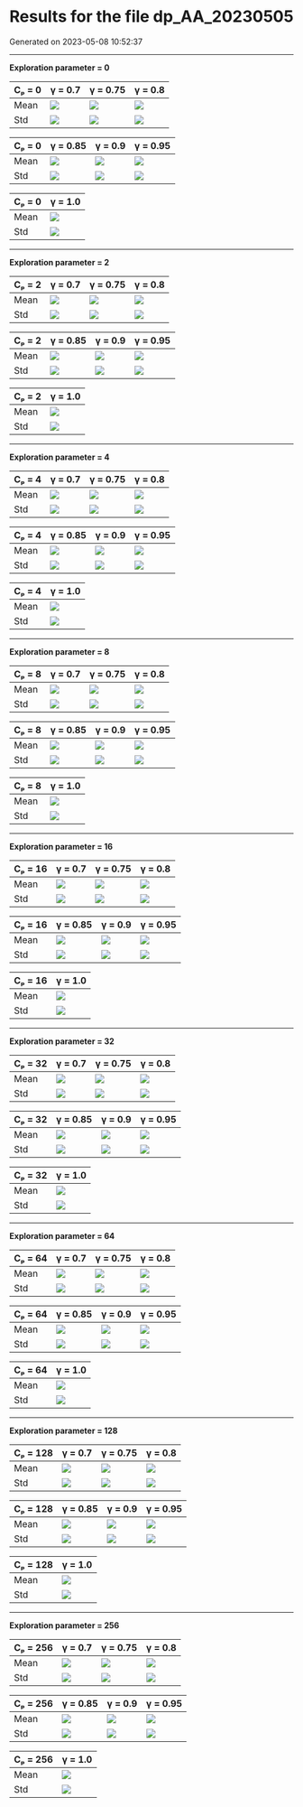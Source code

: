 # Results for the file dp_AA_20230505 

Generated on 2023-05-08 10:52:37

---

**Exploration parameter = 0**

| Cₚ = 0 | γ = 0.7 | γ = 0.75 | γ = 0.8 | 
| --- | --- | --- | --- | 
| Mean | ![](fig/dp_G/mean_g_0.7_cp_0.png) | ![](fig/dp_G/mean_g_0.75_cp_0.png) | ![](fig/dp_G/mean_g_0.8_cp_0.png) | 
| Std | ![](fig/dp_G/std_g_0.7_cp_0.png) | ![](fig/dp_G/std_g_0.75_cp_0.png) | ![](fig/dp_G/std_g_0.8_cp_0.png) | 

| Cₚ = 0 | γ = 0.85 | γ = 0.9 | γ = 0.95 | 
| --- | --- | --- | --- | 
| Mean | ![](fig/dp_G/mean_g_0.85_cp_0.png) | ![](fig/dp_G/mean_g_0.9_cp_0.png) | ![](fig/dp_G/mean_g_0.95_cp_0.png) | 
| Std | ![](fig/dp_G/std_g_0.85_cp_0.png) | ![](fig/dp_G/std_g_0.9_cp_0.png) | ![](fig/dp_G/std_g_0.95_cp_0.png) | 

| Cₚ = 0 | γ = 1.0 | 
| --- | --- | 
| Mean | ![](fig/dp_G/mean_g_1.0_cp_0.png) | 
| Std | ![](fig/dp_G/std_g_1.0_cp_0.png) | 

---

**Exploration parameter = 2**

| Cₚ = 2 | γ = 0.7 | γ = 0.75 | γ = 0.8 | 
| --- | --- | --- | --- | 
| Mean | ![](fig/dp_G/mean_g_0.7_cp_2.png) | ![](fig/dp_G/mean_g_0.75_cp_2.png) | ![](fig/dp_G/mean_g_0.8_cp_2.png) | 
| Std | ![](fig/dp_G/std_g_0.7_cp_2.png) | ![](fig/dp_G/std_g_0.75_cp_2.png) | ![](fig/dp_G/std_g_0.8_cp_2.png) | 

| Cₚ = 2 | γ = 0.85 | γ = 0.9 | γ = 0.95 | 
| --- | --- | --- | --- | 
| Mean | ![](fig/dp_G/mean_g_0.85_cp_2.png) | ![](fig/dp_G/mean_g_0.9_cp_2.png) | ![](fig/dp_G/mean_g_0.95_cp_2.png) | 
| Std | ![](fig/dp_G/std_g_0.85_cp_2.png) | ![](fig/dp_G/std_g_0.9_cp_2.png) | ![](fig/dp_G/std_g_0.95_cp_2.png) | 

| Cₚ = 2 | γ = 1.0 | 
| --- | --- | 
| Mean | ![](fig/dp_G/mean_g_1.0_cp_2.png) | 
| Std | ![](fig/dp_G/std_g_1.0_cp_2.png) | 

---

**Exploration parameter = 4**

| Cₚ = 4 | γ = 0.7 | γ = 0.75 | γ = 0.8 | 
| --- | --- | --- | --- | 
| Mean | ![](fig/dp_G/mean_g_0.7_cp_4.png) | ![](fig/dp_G/mean_g_0.75_cp_4.png) | ![](fig/dp_G/mean_g_0.8_cp_4.png) | 
| Std | ![](fig/dp_G/std_g_0.7_cp_4.png) | ![](fig/dp_G/std_g_0.75_cp_4.png) | ![](fig/dp_G/std_g_0.8_cp_4.png) | 

| Cₚ = 4 | γ = 0.85 | γ = 0.9 | γ = 0.95 | 
| --- | --- | --- | --- | 
| Mean | ![](fig/dp_G/mean_g_0.85_cp_4.png) | ![](fig/dp_G/mean_g_0.9_cp_4.png) | ![](fig/dp_G/mean_g_0.95_cp_4.png) | 
| Std | ![](fig/dp_G/std_g_0.85_cp_4.png) | ![](fig/dp_G/std_g_0.9_cp_4.png) | ![](fig/dp_G/std_g_0.95_cp_4.png) | 

| Cₚ = 4 | γ = 1.0 | 
| --- | --- | 
| Mean | ![](fig/dp_G/mean_g_1.0_cp_4.png) | 
| Std | ![](fig/dp_G/std_g_1.0_cp_4.png) | 

---

**Exploration parameter = 8**

| Cₚ = 8 | γ = 0.7 | γ = 0.75 | γ = 0.8 | 
| --- | --- | --- | --- | 
| Mean | ![](fig/dp_G/mean_g_0.7_cp_8.png) | ![](fig/dp_G/mean_g_0.75_cp_8.png) | ![](fig/dp_G/mean_g_0.8_cp_8.png) | 
| Std | ![](fig/dp_G/std_g_0.7_cp_8.png) | ![](fig/dp_G/std_g_0.75_cp_8.png) | ![](fig/dp_G/std_g_0.8_cp_8.png) | 

| Cₚ = 8 | γ = 0.85 | γ = 0.9 | γ = 0.95 | 
| --- | --- | --- | --- | 
| Mean | ![](fig/dp_G/mean_g_0.85_cp_8.png) | ![](fig/dp_G/mean_g_0.9_cp_8.png) | ![](fig/dp_G/mean_g_0.95_cp_8.png) | 
| Std | ![](fig/dp_G/std_g_0.85_cp_8.png) | ![](fig/dp_G/std_g_0.9_cp_8.png) | ![](fig/dp_G/std_g_0.95_cp_8.png) | 

| Cₚ = 8 | γ = 1.0 | 
| --- | --- | 
| Mean | ![](fig/dp_G/mean_g_1.0_cp_8.png) | 
| Std | ![](fig/dp_G/std_g_1.0_cp_8.png) | 

---

**Exploration parameter = 16**

| Cₚ = 16 | γ = 0.7 | γ = 0.75 | γ = 0.8 | 
| --- | --- | --- | --- | 
| Mean | ![](fig/dp_G/mean_g_0.7_cp_16.png) | ![](fig/dp_G/mean_g_0.75_cp_16.png) | ![](fig/dp_G/mean_g_0.8_cp_16.png) | 
| Std | ![](fig/dp_G/std_g_0.7_cp_16.png) | ![](fig/dp_G/std_g_0.75_cp_16.png) | ![](fig/dp_G/std_g_0.8_cp_16.png) | 

| Cₚ = 16 | γ = 0.85 | γ = 0.9 | γ = 0.95 | 
| --- | --- | --- | --- | 
| Mean | ![](fig/dp_G/mean_g_0.85_cp_16.png) | ![](fig/dp_G/mean_g_0.9_cp_16.png) | ![](fig/dp_G/mean_g_0.95_cp_16.png) | 
| Std | ![](fig/dp_G/std_g_0.85_cp_16.png) | ![](fig/dp_G/std_g_0.9_cp_16.png) | ![](fig/dp_G/std_g_0.95_cp_16.png) | 

| Cₚ = 16 | γ = 1.0 | 
| --- | --- | 
| Mean | ![](fig/dp_G/mean_g_1.0_cp_16.png) | 
| Std | ![](fig/dp_G/std_g_1.0_cp_16.png) | 

---

**Exploration parameter = 32**

| Cₚ = 32 | γ = 0.7 | γ = 0.75 | γ = 0.8 | 
| --- | --- | --- | --- | 
| Mean | ![](fig/dp_G/mean_g_0.7_cp_32.png) | ![](fig/dp_G/mean_g_0.75_cp_32.png) | ![](fig/dp_G/mean_g_0.8_cp_32.png) | 
| Std | ![](fig/dp_G/std_g_0.7_cp_32.png) | ![](fig/dp_G/std_g_0.75_cp_32.png) | ![](fig/dp_G/std_g_0.8_cp_32.png) | 

| Cₚ = 32 | γ = 0.85 | γ = 0.9 | γ = 0.95 | 
| --- | --- | --- | --- | 
| Mean | ![](fig/dp_G/mean_g_0.85_cp_32.png) | ![](fig/dp_G/mean_g_0.9_cp_32.png) | ![](fig/dp_G/mean_g_0.95_cp_32.png) | 
| Std | ![](fig/dp_G/std_g_0.85_cp_32.png) | ![](fig/dp_G/std_g_0.9_cp_32.png) | ![](fig/dp_G/std_g_0.95_cp_32.png) | 

| Cₚ = 32 | γ = 1.0 | 
| --- | --- | 
| Mean | ![](fig/dp_G/mean_g_1.0_cp_32.png) | 
| Std | ![](fig/dp_G/std_g_1.0_cp_32.png) | 

---

**Exploration parameter = 64**

| Cₚ = 64 | γ = 0.7 | γ = 0.75 | γ = 0.8 | 
| --- | --- | --- | --- | 
| Mean | ![](fig/dp_G/mean_g_0.7_cp_64.png) | ![](fig/dp_G/mean_g_0.75_cp_64.png) | ![](fig/dp_G/mean_g_0.8_cp_64.png) | 
| Std | ![](fig/dp_G/std_g_0.7_cp_64.png) | ![](fig/dp_G/std_g_0.75_cp_64.png) | ![](fig/dp_G/std_g_0.8_cp_64.png) | 

| Cₚ = 64 | γ = 0.85 | γ = 0.9 | γ = 0.95 | 
| --- | --- | --- | --- | 
| Mean | ![](fig/dp_G/mean_g_0.85_cp_64.png) | ![](fig/dp_G/mean_g_0.9_cp_64.png) | ![](fig/dp_G/mean_g_0.95_cp_64.png) | 
| Std | ![](fig/dp_G/std_g_0.85_cp_64.png) | ![](fig/dp_G/std_g_0.9_cp_64.png) | ![](fig/dp_G/std_g_0.95_cp_64.png) | 

| Cₚ = 64 | γ = 1.0 | 
| --- | --- | 
| Mean | ![](fig/dp_G/mean_g_1.0_cp_64.png) | 
| Std | ![](fig/dp_G/std_g_1.0_cp_64.png) | 

---

**Exploration parameter = 128**

| Cₚ = 128 | γ = 0.7 | γ = 0.75 | γ = 0.8 | 
| --- | --- | --- | --- | 
| Mean | ![](fig/dp_G/mean_g_0.7_cp_128.png) | ![](fig/dp_G/mean_g_0.75_cp_128.png) | ![](fig/dp_G/mean_g_0.8_cp_128.png) | 
| Std | ![](fig/dp_G/std_g_0.7_cp_128.png) | ![](fig/dp_G/std_g_0.75_cp_128.png) | ![](fig/dp_G/std_g_0.8_cp_128.png) | 

| Cₚ = 128 | γ = 0.85 | γ = 0.9 | γ = 0.95 | 
| --- | --- | --- | --- | 
| Mean | ![](fig/dp_G/mean_g_0.85_cp_128.png) | ![](fig/dp_G/mean_g_0.9_cp_128.png) | ![](fig/dp_G/mean_g_0.95_cp_128.png) | 
| Std | ![](fig/dp_G/std_g_0.85_cp_128.png) | ![](fig/dp_G/std_g_0.9_cp_128.png) | ![](fig/dp_G/std_g_0.95_cp_128.png) | 

| Cₚ = 128 | γ = 1.0 | 
| --- | --- | 
| Mean | ![](fig/dp_G/mean_g_1.0_cp_128.png) | 
| Std | ![](fig/dp_G/std_g_1.0_cp_128.png) | 

---

**Exploration parameter = 256**

| Cₚ = 256 | γ = 0.7 | γ = 0.75 | γ = 0.8 | 
| --- | --- | --- | --- | 
| Mean | ![](fig/dp_G/mean_g_0.7_cp_256.png) | ![](fig/dp_G/mean_g_0.75_cp_256.png) | ![](fig/dp_G/mean_g_0.8_cp_256.png) | 
| Std | ![](fig/dp_G/std_g_0.7_cp_256.png) | ![](fig/dp_G/std_g_0.75_cp_256.png) | ![](fig/dp_G/std_g_0.8_cp_256.png) | 

| Cₚ = 256 | γ = 0.85 | γ = 0.9 | γ = 0.95 | 
| --- | --- | --- | --- | 
| Mean | ![](fig/dp_G/mean_g_0.85_cp_256.png) | ![](fig/dp_G/mean_g_0.9_cp_256.png) | ![](fig/dp_G/mean_g_0.95_cp_256.png) | 
| Std | ![](fig/dp_G/std_g_0.85_cp_256.png) | ![](fig/dp_G/std_g_0.9_cp_256.png) | ![](fig/dp_G/std_g_0.95_cp_256.png) | 

| Cₚ = 256 | γ = 1.0 | 
| --- | --- | 
| Mean | ![](fig/dp_G/mean_g_1.0_cp_256.png) | 
| Std | ![](fig/dp_G/std_g_1.0_cp_256.png) | 

